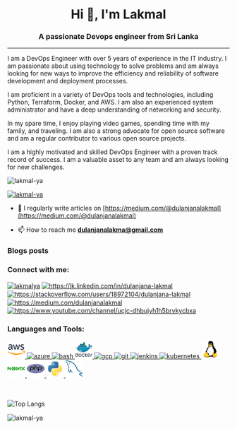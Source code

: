 <h1 align="center">Hi 👋, I'm Lakmal</h1>
<h3 align="center">A passionate Devops engineer from Sri Lanka</h3>
<hr>

I am a DevOps Engineer with over 5 years of experience in the IT industry. I am passionate about using technology to solve problems and am always looking for new ways to improve the efficiency and reliability of software development and deployment processes.

I am proficient in a variety of DevOps tools and technologies, including Python, Terraform, Docker, and AWS. I am also an experienced system administrator and have a deep understanding of networking and security.

In my spare time, I enjoy playing video games, spending time with my family, and traveling. I am also a strong advocate for open source software and am a regular contributor to various open source projects.

I am a highly motivated and skilled DevOps Engineer with a proven track record of success. I am a valuable asset to any team and am always looking for new challenges.
    
<p align="left"> <img src="https://komarev.com/ghpvc/?username=lakmal-ya&label=Profile%20views&color=0e75b6&style=flat" alt="lakmal-ya" /> </p>

<p align="left"> <a href="https://github.com/ryo-ma/github-profile-trophy"><img src="https://github-profile-trophy.vercel.app/?username=lakmal-ya" alt="lakmal-ya" /></a> </p>

- 📝 I regularly write articles on [https://medium.com/@dulanjanalakmal](https://medium.com/@dulanjanalakmal)

- 📫 How to reach me **dulanjanalakma@gmail.com**
    
### Blogs posts
<!-- BLOG-POST-LIST:START -->
<!-- BLOG-POST-LIST:END -->

<h3 align="left">Connect with me:</h3>
<p align="left">
<a href="https://dev.to/lakmalya" target="blank"><img align="center" src="https://raw.githubusercontent.com/rahuldkjain/github-profile-readme-generator/master/src/images/icons/Social/devto.svg" alt="lakmalya" height="30" width="40" /></a>
<a href="https://lk.linkedin.com/in/dulanjana-lakmal" target="blank"><img align="center" src="https://raw.githubusercontent.com/rahuldkjain/github-profile-readme-generator/master/src/images/icons/Social/linked-in-alt.svg" alt="https://lk.linkedin.com/in/dulanjana-lakmal" height="30" width="40" /></a>
<a href="https://stackoverflow.com/users/18972104/dulanjana-lakmal" target="blank"><img align="center" src="https://raw.githubusercontent.com/rahuldkjain/github-profile-readme-generator/master/src/images/icons/Social/stack-overflow.svg" alt="https://stackoverflow.com/users/18972104/dulanjana-lakmal" height="30" width="40" /></a>
<a href="https://medium.com/@dulanjanalakmal" target="blank"><img align="center" src="https://raw.githubusercontent.com/rahuldkjain/github-profile-readme-generator/master/src/images/icons/Social/medium.svg" alt="https://medium.com/dulanjanalakmal" height="30" width="40" /></a>
<a href="https://www.youtube.com/channel/UCjC-dHbUJYH1h5BRVkYcBxA" target="blank"><img align="center" src="https://raw.githubusercontent.com/rahuldkjain/github-profile-readme-generator/master/src/images/icons/Social/youtube.svg" alt="https://www.youtube.com/channel/ucjc-dhbujyh1h5brvkycbxa" height="30" width="40" /></a>
    
<h3 align="left">Languages and Tools:</h3>
<p align="left"> <a href="https://aws.amazon.com" target="_blank" rel="noreferrer"> <img src="https://raw.githubusercontent.com/devicons/devicon/master/icons/amazonwebservices/amazonwebservices-original-wordmark.svg" alt="aws" width="40" height="40"/> </a> <a href="https://azure.microsoft.com/en-in/" target="_blank" rel="noreferrer"> <img src="https://www.vectorlogo.zone/logos/microsoft_azure/microsoft_azure-icon.svg" alt="azure" width="40" height="40"/> </a> <a href="https://www.gnu.org/software/bash/" target="_blank" rel="noreferrer"> <img src="https://www.vectorlogo.zone/logos/gnu_bash/gnu_bash-icon.svg" alt="bash" width="40" height="40"/> </a> <a href="https://www.docker.com/" target="_blank" rel="noreferrer"> <img src="https://raw.githubusercontent.com/devicons/devicon/master/icons/docker/docker-original-wordmark.svg" alt="docker" width="40" height="40"/> </a> <a href="https://cloud.google.com" target="_blank" rel="noreferrer"> <img src="https://www.vectorlogo.zone/logos/google_cloud/google_cloud-icon.svg" alt="gcp" width="40" height="40"/> </a> <a href="https://git-scm.com/" target="_blank" rel="noreferrer"> <img src="https://www.vectorlogo.zone/logos/git-scm/git-scm-icon.svg" alt="git" width="40" height="40"/> </a> <a href="https://www.jenkins.io" target="_blank" rel="noreferrer"> <img src="https://www.vectorlogo.zone/logos/jenkins/jenkins-icon.svg" alt="jenkins" width="40" height="40"/> </a> <a href="https://kubernetes.io" target="_blank" rel="noreferrer"> <img src="https://www.vectorlogo.zone/logos/kubernetes/kubernetes-icon.svg" alt="kubernetes" width="40" height="40"/> </a> <a href="https://www.linux.org/" target="_blank" rel="noreferrer"> <img src="https://raw.githubusercontent.com/devicons/devicon/master/icons/linux/linux-original.svg" alt="linux" width="40" height="40"/> </a> <a href="https://www.nginx.com" target="_blank" rel="noreferrer"> <img src="https://raw.githubusercontent.com/devicons/devicon/master/icons/nginx/nginx-original.svg" alt="nginx" width="40" height="40"/> </a> <a href="https://www.php.net" target="_blank" rel="noreferrer"> <img src="https://raw.githubusercontent.com/devicons/devicon/master/icons/php/php-original.svg" alt="php" width="40" height="40"/> </a> <a href="https://www.python.org" target="_blank" rel="noreferrer"> <img src="https://raw.githubusercontent.com/devicons/devicon/master/icons/python/python-original.svg" alt="python" width="40" height="40"/> </a> 
<a href="https://www.mysql.com/" target="_blank" rel="noreferrer"> <img src="https://raw.githubusercontent.com/devicons/devicon/master/icons/mysql/mysql-original.svg" alt="python" width="40" height="40"/> </a>     
</p>

<br><br>
![Top Langs](https://github-readme-stats.vercel.app/api/top-langs/?username=lakmal-ya&layout=compact&langs_count=8&theme=dark)
 <br>
<p><img align="center" src="https://github-readme-streak-stats.herokuapp.com/?user=lakmal-ya&" alt="lakmal-ya" /></p>
